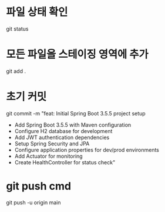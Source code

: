 # 파일 상태 확인
git status

# 모든 파일을 스테이징 영역에 추가
git add .

# 초기 커밋
git commit -m "feat: Initial Spring Boot 3.5.5 project setup

- Add Spring Boot 3.5.5 with Maven configuration
- Configure H2 database for development
- Add JWT authentication dependencies
- Setup Spring Security and JPA
- Configure application properties for dev/prod environments
- Add Actuator for monitoring
- Create HealthController for status check"



# git push cmd
git push -u origin main